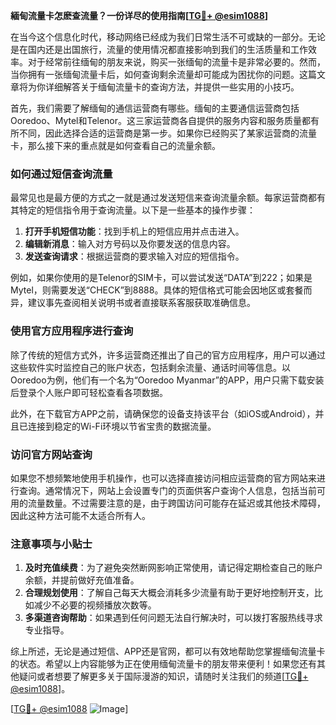**緬甸流量卡怎麽查流量？一份详尽的使用指南[[TG💪+ @esim1088](https://t.me/s/esim1088)]**

在当今这个信息化时代，移动网络已经成为我们日常生活不可或缺的一部分。无论是在国内还是出国旅行，流量的使用情况都直接影响到我们的生活质量和工作效率。对于经常前往缅甸的朋友来说，购买一张缅甸的流量卡是非常必要的。然而，当你拥有一张缅甸流量卡后，如何查询剩余流量却可能成为困扰你的问题。这篇文章将为你详细解答关于缅甸流量卡的查询方法，并提供一些实用的小技巧。

首先，我们需要了解缅甸的通信运营商有哪些。缅甸的主要通信运营商包括Ooredoo、Mytel和Telenor。这三家运营商各自提供的服务内容和服务质量都有所不同，因此选择合适的运营商是第一步。如果你已经购买了某家运营商的流量卡，那么接下来的重点就是如何查看自己的流量余额。

### 如何通过短信查询流量

最常见也是最方便的方式之一就是通过发送短信来查询流量余额。每家运营商都有其特定的短信指令用于查询流量。以下是一些基本的操作步骤：

1. **打开手机短信功能**：找到手机上的短信应用并点击进入。
2. **编辑新消息**：输入对方号码以及你要发送的信息内容。
3. **发送查询请求**：根据运营商的要求输入对应的短信指令。

例如，如果你使用的是Telenor的SIM卡，可以尝试发送“DATA”到222；如果是Mytel，则需要发送“CHECK”到8888。具体的短信格式可能会因地区或套餐而异，建议事先查阅相关说明书或者直接联系客服获取准确信息。

### 使用官方应用程序进行查询

除了传统的短信方式外，许多运营商还推出了自己的官方应用程序，用户可以通过这些软件实时监控自己的账户状态，包括剩余流量、通话时间等信息。以Ooredoo为例，他们有一个名为“Ooredoo Myanmar”的APP，用户只需下载安装后登录个人账户即可轻松查看各项数据。

此外，在下载官方APP之前，请确保您的设备支持该平台（如iOS或Android），并且已连接到稳定的Wi-Fi环境以节省宝贵的数据流量。

### 访问官方网站查询

如果您不想频繁地使用手机操作，也可以选择直接访问相应运营商的官方网站来进行查询。通常情况下，网站上会设置专门的页面供客户查询个人信息，包括当前可用的流量数量。不过需要注意的是，由于跨国访问可能存在延迟或其他技术障碍，因此这种方法可能不太适合所有人。

### 注意事项与小贴士

1. **及时充值续费**：为了避免突然断网影响正常使用，请记得定期检查自己的账户余额，并提前做好充值准备。
2. **合理规划使用**：了解自己每天大概会消耗多少流量有助于更好地控制开支，比如减少不必要的视频播放次数等。
3. **多渠道咨询帮助**：如果遇到任何问题无法自行解决时，可以拨打客服热线寻求专业指导。

综上所述，无论是通过短信、APP还是官网，都可以有效地帮助您掌握缅甸流量卡的状态。希望以上内容能够为正在使用缅甸流量卡的朋友带来便利！如果您还有其他疑问或者想要了解更多关于国际漫游的知识，请随时关注我们的频道[[TG💪+ @esim1088](https://t.me/s/esim1088)]。

[[TG💪+ @esim1088](https://t.me/s/esim1088) ![Image](https://i.postimg.cc/4NQfJmqS/Snipaste-2025-05-13-00-14-12.png)]